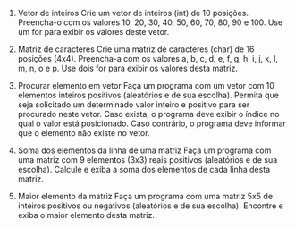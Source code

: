 1) Vetor de inteiros
Crie um vetor de inteiros (int) de 10 posições.
Preencha-o com os valores 10, 20, 30, 40, 50, 60, 70, 80, 90 e 100.
Use um for para exibir os valores deste vetor.

2) Matriz de caracteres
Crie uma matriz de caracteres (char) de 16 posições (4x4).
Preencha-a com os valores a, b, c, d, e, f, g, h, i, j, k, l, m, n, o e p.
Use dois for para exibir os valores desta matriz.

3) Procurar elemento em vetor
Faça um programa com um vetor com 10 elementos inteiros positivos (aleatórios e de sua escolha).
Permita que seja solicitado um determinado valor inteiro e positivo para ser procurado neste vetor.
Caso exista, o programa deve exibir o índice no qual o valor está posicionado.
Caso contrário, o programa deve informar que o elemento não existe no vetor.

4) Soma dos elementos da linha de uma matriz
Faça um programa com uma matriz com 9 elementos (3x3) reais positivos (aleatórios e de sua escolha).
Calcule e exiba a soma dos elementos de cada linha desta matriz.

5) Maior elemento da matriz
Faça um programa com uma matriz 5x5 de inteiros positivos ou negativos (aleatórios e de sua escolha).
Encontre e exiba o maior elemento desta matriz.
